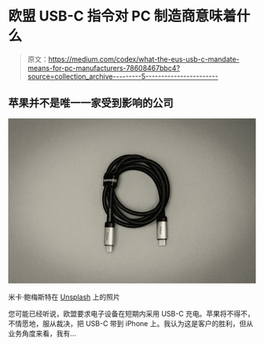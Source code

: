 # 欧盟 USB-C 指令对 PC 制造商意味着什么

> 原文：<https://medium.com/codex/what-the-eus-usb-c-mandate-means-for-pc-manufacturers-78608467bbc4?source=collection_archive---------5----------------------->

## 苹果并不是唯一一家受到影响的公司

![](img/a865b777b435501187f61e07d0482e4c.png)

米卡·鲍梅斯特在 [Unsplash](https://unsplash.com?utm_source=medium&utm_medium=referral) 上的照片

您可能已经听说，欧盟要求电子设备在短期内采用 USB-C 充电。苹果将不得不，不情愿地，服从裁决，把 USB-C 带到 iPhone 上。我认为这是客户的胜利，但从业务角度来看，我有…